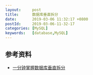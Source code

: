 ```yaml
---
layout:     post
title:      数据库垂直拆分
date:       2019-03-06 11:32:17 +0800
postId:     2019-03-06-11-32-17
categories: [MySQL]
keywords:   [database,MySQL]
---
```


## 





## 参考资料

* [一分钟掌握数据库垂直拆分](https://www.w3cschool.cn/architectroad/architectroad-vertical-split-database.html)
